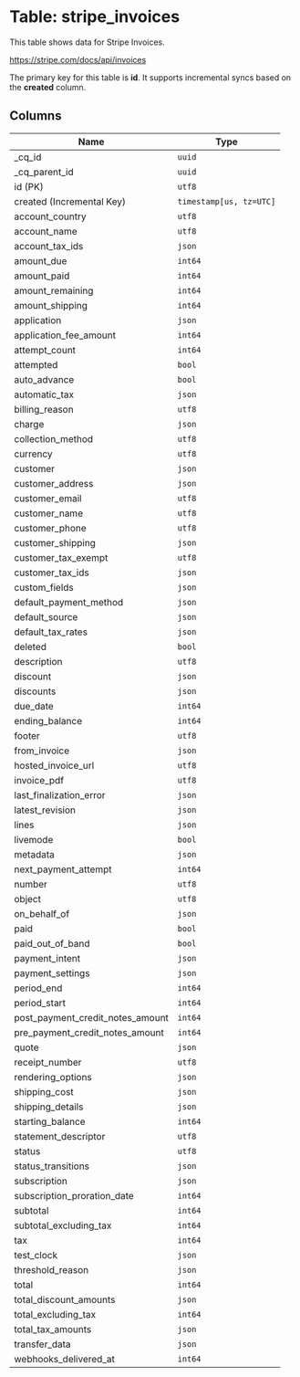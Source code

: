 # Table: stripe_invoices

This table shows data for Stripe Invoices.

https://stripe.com/docs/api/invoices

The primary key for this table is **id**.
It supports incremental syncs based on the **created** column.

## Columns

| Name          | Type          |
| ------------- | ------------- |
|_cq_id|`uuid`|
|_cq_parent_id|`uuid`|
|id (PK)|`utf8`|
|created (Incremental Key)|`timestamp[us, tz=UTC]`|
|account_country|`utf8`|
|account_name|`utf8`|
|account_tax_ids|`json`|
|amount_due|`int64`|
|amount_paid|`int64`|
|amount_remaining|`int64`|
|amount_shipping|`int64`|
|application|`json`|
|application_fee_amount|`int64`|
|attempt_count|`int64`|
|attempted|`bool`|
|auto_advance|`bool`|
|automatic_tax|`json`|
|billing_reason|`utf8`|
|charge|`json`|
|collection_method|`utf8`|
|currency|`utf8`|
|customer|`json`|
|customer_address|`json`|
|customer_email|`utf8`|
|customer_name|`utf8`|
|customer_phone|`utf8`|
|customer_shipping|`json`|
|customer_tax_exempt|`utf8`|
|customer_tax_ids|`json`|
|custom_fields|`json`|
|default_payment_method|`json`|
|default_source|`json`|
|default_tax_rates|`json`|
|deleted|`bool`|
|description|`utf8`|
|discount|`json`|
|discounts|`json`|
|due_date|`int64`|
|ending_balance|`int64`|
|footer|`utf8`|
|from_invoice|`json`|
|hosted_invoice_url|`utf8`|
|invoice_pdf|`utf8`|
|last_finalization_error|`json`|
|latest_revision|`json`|
|lines|`json`|
|livemode|`bool`|
|metadata|`json`|
|next_payment_attempt|`int64`|
|number|`utf8`|
|object|`utf8`|
|on_behalf_of|`json`|
|paid|`bool`|
|paid_out_of_band|`bool`|
|payment_intent|`json`|
|payment_settings|`json`|
|period_end|`int64`|
|period_start|`int64`|
|post_payment_credit_notes_amount|`int64`|
|pre_payment_credit_notes_amount|`int64`|
|quote|`json`|
|receipt_number|`utf8`|
|rendering_options|`json`|
|shipping_cost|`json`|
|shipping_details|`json`|
|starting_balance|`int64`|
|statement_descriptor|`utf8`|
|status|`utf8`|
|status_transitions|`json`|
|subscription|`json`|
|subscription_proration_date|`int64`|
|subtotal|`int64`|
|subtotal_excluding_tax|`int64`|
|tax|`int64`|
|test_clock|`json`|
|threshold_reason|`json`|
|total|`int64`|
|total_discount_amounts|`json`|
|total_excluding_tax|`int64`|
|total_tax_amounts|`json`|
|transfer_data|`json`|
|webhooks_delivered_at|`int64`|